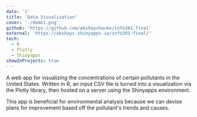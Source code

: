 ```yaml
---
date: '1'
title: 'Data Visualization'
cover: './demo1.png'
github: 'https://github.com/akshaychacko/info201-final'
external: 'https://akshayc.shinyapps.io/info201-final/'
tech:
  - R
  - Plotly
  - Shinyapps
showInProjects: true
---
```


A web app for visualizing the concentrations of certain pollutants in the United States. Written in R, an input CSV file is turned into a visualization via the Plotly library, then hosted on a server using the Shinyapps environment. 

This app is beneficial for environmental analysis because we can devise plans for improvement based off the pollutant's trends and causes.
